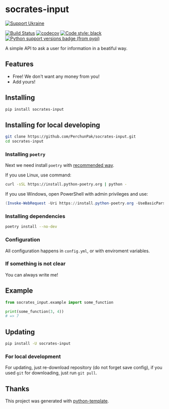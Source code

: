 # socrates-input

[![Support Ukraine](https://badgen.net/badge/support/UKRAINE/?color=0057B8&labelColor=FFD700)](https://www.gov.uk/government/news/ukraine-what-you-can-do-to-help)

[![Build Status](https://github.com/PerchunPak/socrates-input/actions/workflows/test.yml/badge.svg?branch=master)](https://github.com/PerchunPak/socrates-input/actions?query=workflow%3Atest)
[![codecov](https://codecov.io/gh/PerchunPak/socrates-input/branch/master/graph/badge.svg)](https://codecov.io/gh/PerchunPak/socrates-input)
[![Code style: black](https://img.shields.io/badge/code%20style-black-000000.svg)](https://github.com/psf/black)
[![Python support versions badge (from pypi)](https://img.shields.io/pypi/pyversions/socrates-input)](https://www.python.org/downloads/)

A simple API to ask a user for information in a beatiful way.

## Features

- Free! We don't want any money from you!
- Add yours!

## Installing

```bash
pip install socrates-input
```

## Installing for local developing

```bash
git clone https://github.com/PerchunPak/socrates-input.git
cd socrates-input
```

### Installing `poetry`

Next we need install `poetry` with [recommended way](https://python-poetry.org/docs/master/#installation).

If you use Linux, use command:

```bash
curl -sSL https://install.python-poetry.org | python -
```

If you use Windows, open PowerShell with admin privileges and use:

```powershell
(Invoke-WebRequest -Uri https://install.python-poetry.org -UseBasicParsing).Content | python -
```

### Installing dependencies

```bash
poetry install --no-dev
```

### Configuration

All configuration happens in `config.yml`, or with enviroment variables.

### If something is not clear

You can always write me!

## Example

```py
from socrates_input.example import some_function

print(some_function(3, 4))
# => 7
```

## Updating

```bash
pip install -U socrates-input
```

### For local development

For updating, just re-download repository (do not forget save config),
if you used `git` for downloading, just run `git pull`.

## Thanks

This project was generated with [python-template](https://github.com/PerchunPak/python-template).
